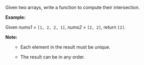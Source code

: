 

Given two arrays, write a function to compute their intersection.


**Example:**<br />
Given *nums1* = `[1, 2, 2, 1]`, *nums2* = `[2, 2]`, return `[2]`.


**Note:**<br />
<ul>
- Each element in the result must be unique.
- The result can be in any order.
</ul>

